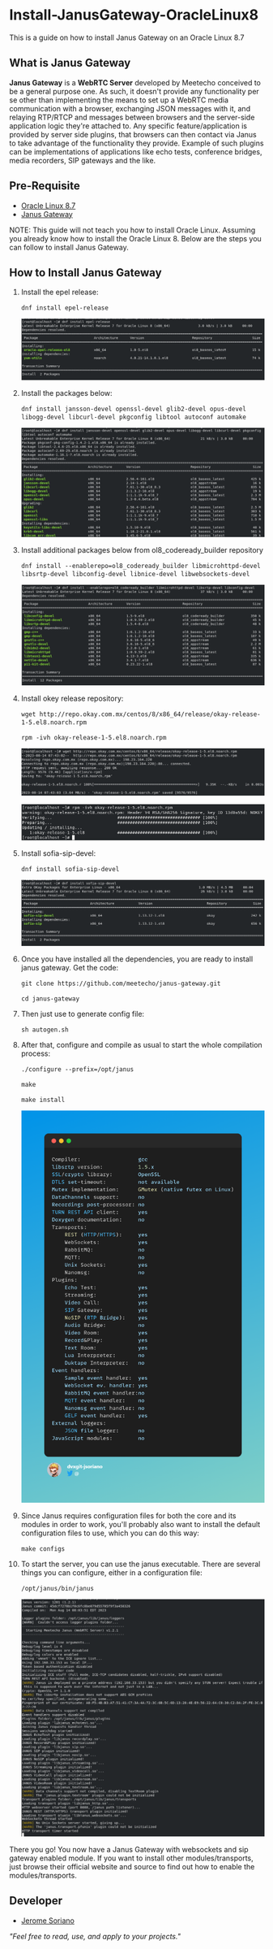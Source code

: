 # Install-JanusGateway-OracleLinux8
This is a guide on how to install Janus Gateway on an Oracle Linux 8.7

## What is Janus Gateway
**Janus Gateway** is a **WebRTC Server** developed by Meetecho conceived to be a general purpose one. As such, it doesn't provide any functionality per se other than implementing the means to set up a WebRTC media communication with a browser, exchanging JSON messages with it, and relaying RTP/RTCP and messages between browsers and the server-side application logic they're attached to. Any specific feature/application is provided by server side plugins, that browsers can then contact via Janus to take advantage of the functionality they provide. Example of such plugins can be implementations of applications like echo tests, conference bridges, media recorders, SIP gateways and the like.

## Pre-Requisite
- [Oracle Linux 8.7](https://yum.oracle.com/oracle-linux-isos.html)
- [Janus Gateway](https://janus.conf.meetecho.com/)

NOTE: This guide will not teach you how to install Oracle Linux. Assuming you already know how to install the Oracle Linux 8. Below are the steps you can follow to install Janus Gateway.

## How to Install Janus Gateway
1. Install the epel release:

    ```
    dnf install epel-release
    ```

    ![epel-release](screenshots/epel-release.png)

2. Install the packages below:

    ```
    dnf install jansson-devel openssl-devel glib2-devel opus-devel libogg-devel libcurl-devel pkgconfig libtool autoconf automake
    ```

    ![package1](screenshots/package1.png)

3. Install additional packages below from ol8_codeready_builder repository

    ```
    dnf install --enablerepo=ol8_codeready_builder libmicrohttpd-devel libsrtp-devel libconfig-devel libnice-devel libwebsockets-devel
    ```

    ![package2](screenshots/package2.png)

4. Install okey release repository:

    ```
    wget http://repo.okay.com.mx/centos/8/x86_64/release/okay-release-1-5.el8.noarch.rpm
    ```
    ```
    rpm -ivh okay-release-1-5.el8.noarch.rpm
    ```

    ![download-okay-release](screenshots/download-okay-release.png)

    ![install-okay-release](screenshots/install-okay-release.png)

5. Install sofia-sip-devel:

    ```
    dnf install sofia-sip-devel
    ```

    ![sofia-sip-devel](screenshots/sofia-sip-devel.png)

6. Once you have installed all the dependencies, you are ready to install janus gateway. Get the code:

    ```
    git clone https://github.com/meetecho/janus-gateway.git
    ```
    ```
    cd janus-gateway
    ```

7. Then just use to generate config file:

    ```
    sh autogen.sh
    ```

8. After that, configure and compile as usual to start the whole compilation process:

    ```
    ./configure --prefix=/opt/janus
    ```
    ```
    make
    ```
    ```
    make install
    ```

    ![output-of-configure](screenshots/output-of-configure.png)

7. Since Janus requires configuration files for both the core and its modules in order to work, you'll probably also want to install the default configuration files to use, which you can do this way:

    ```
    make configs
    ```

8. To start the server, you can use the janus executable. There are several things you can configure, either in a configuration file:

    ```
    /opt/janus/bin/janus
    ```

    ![running-janus](screenshots/running-janus.png)

There you go! You now have a Janus Gateway with websockets and sip gateway enabled module. If you want to install other modules/transports, just browse their official website and source to find out how to enable the modules/transports.


## Developer

- [Jerome Soriano](https://github.com/dvxgit-jsoriano)

*"Feel free to read, use, and apply to your projects."*
